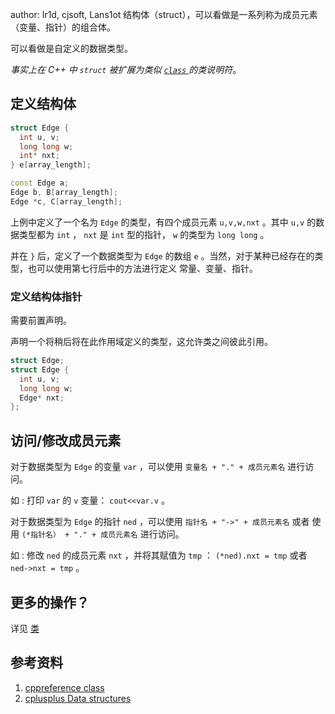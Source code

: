 author: Ir1d, cjsoft, Lans1ot
结构体（struct），可以看做是一系列称为成员元素（变量、指针）的组合体。

可以看做是自定义的数据类型。

_事实上在 C++ 中 `struct` 被扩展为类似 [ `class` ](./class.md) 的类说明符_。

## 定义结构体

```cpp
struct Edge {
  int u, v;
  long long w;
  int* nxt;
} e[array_length];

const Edge a;
Edge b, B[array_length];
Edge *c, C[array_length];
```

上例中定义了一个名为 `Edge` 的类型，有四个成员元素 `u,v,w,nxt` 。其中 `u,v` 的数据类型都为 `int` ， `nxt` 是 `int` 型的指针， `w` 的类型为 `long long` 。

并在 `}` 后，定义了一个数据类型为 `Edge` 的数组 `e` 。当然，对于某种已经存在的类型，也可以使用第七行后中的方法进行定义 常量、变量、指针。

### 定义结构体指针

需要前置声明。

声明一个将稍后将在此作用域定义的类型，这允许类之间彼此引用。

```cpp
struct Edge;
struct Edge {
  int u, v;
  long long w;
  Edge* nxt;
};
```

## 访问/修改成员元素

对于数据类型为 `Edge` 的变量 `var` ，可以使用 `变量名 + "." + 成员元素名` 进行访问。

如 : 打印 `var` 的 `v` 变量： `cout<<var.v` 。

对于数据类型为 `Edge` 的指针 `ned` ，可以使用 `指针名 + "->" + 成员元素名` 或者 使用 `(*指针名） + "." + 成员元素名` 进行访问。

如 : 修改 `ned` 的成员元素 `nxt` ，并将其赋值为 `tmp` ： `(*ned).nxt = tmp` 或者 `ned->nxt = tmp` 。

## 更多的操作？

详见 [类](./class.md) 

## 参考资料

1.   [cppreference class](https://zh.cppreference.com/w/cpp/language/class) 
2.   [cplusplus Data structures](http://www.cplusplus.com/doc/tutorial/structures/) 
